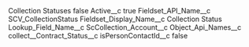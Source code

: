 <?xml version="1.0" encoding="UTF-8"?>
<CustomMetadata xmlns="http://soap.sforce.com/2006/04/metadata" xmlns:xsi="http://www.w3.org/2001/XMLSchema-instance" xmlns:xsd="http://www.w3.org/2001/XMLSchema">
    <label>Collection Statuses</label>
    <protected>false</protected>
    <values>
        <field>Active__c</field>
        <value xsi:type="xsd:boolean">true</value>
    </values>
    <values>
        <field>Fieldset_API_Name__c</field>
        <value xsi:type="xsd:string">SCV_CollectionStatus</value>
    </values>
    <values>
        <field>Fieldset_Display_Name__c</field>
        <value xsi:type="xsd:string">Collection Status</value>
    </values>
    <values>
        <field>Lookup_Field_Name__c</field>
        <value xsi:type="xsd:string">ScCollection_Account__c</value>
    </values>
    <values>
        <field>Object_Api_Names__c</field>
        <value xsi:type="xsd:string">collect__Contract_Status__c</value>
    </values>
    <values>
        <field>isPersonContactId__c</field>
        <value xsi:type="xsd:boolean">false</value>
    </values>
</CustomMetadata>
